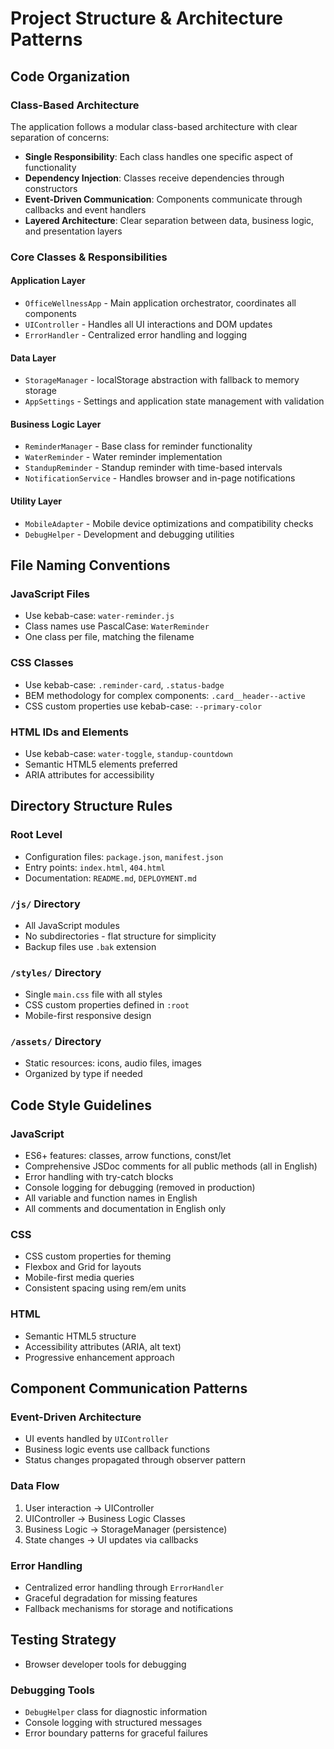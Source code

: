 # Project Structure & Architecture Patterns

## Code Organization

### Class-Based Architecture
The application follows a modular class-based architecture with clear separation of concerns:

- **Single Responsibility**: Each class handles one specific aspect of functionality
- **Dependency Injection**: Classes receive dependencies through constructors
- **Event-Driven Communication**: Components communicate through callbacks and event handlers
- **Layered Architecture**: Clear separation between data, business logic, and presentation layers

### Core Classes & Responsibilities

#### Application Layer
- `OfficeWellnessApp` - Main application orchestrator, coordinates all components
- `UIController` - Handles all UI interactions and DOM updates
- `ErrorHandler` - Centralized error handling and logging

#### Data Layer
- `StorageManager` - localStorage abstraction with fallback to memory storage
- `AppSettings` - Settings and application state management with validation

#### Business Logic Layer
- `ReminderManager` - Base class for reminder functionality
- `WaterReminder` - Water reminder implementation
- `StandupReminder` - Standup reminder with time-based intervals
- `NotificationService` - Handles browser and in-page notifications

#### Utility Layer
- `MobileAdapter` - Mobile device optimizations and compatibility checks
- `DebugHelper` - Development and debugging utilities

## File Naming Conventions

### JavaScript Files
- Use kebab-case: `water-reminder.js`
- Class names use PascalCase: `WaterReminder`
- One class per file, matching the filename

### CSS Classes
- Use kebab-case: `.reminder-card`, `.status-badge`
- BEM methodology for complex components: `.card__header--active`
- CSS custom properties use kebab-case: `--primary-color`

### HTML IDs and Elements
- Use kebab-case: `water-toggle`, `standup-countdown`
- Semantic HTML5 elements preferred
- ARIA attributes for accessibility

## Directory Structure Rules

### Root Level
- Configuration files: `package.json`, `manifest.json`
- Entry points: `index.html`, `404.html`
- Documentation: `README.md`, `DEPLOYMENT.md`

### `/js/` Directory
- All JavaScript modules
- No subdirectories - flat structure for simplicity
- Backup files use `.bak` extension

### `/styles/` Directory
- Single `main.css` file with all styles
- CSS custom properties defined in `:root`
- Mobile-first responsive design

### `/assets/` Directory
- Static resources: icons, audio files, images
- Organized by type if needed

## Code Style Guidelines

### JavaScript
- ES6+ features: classes, arrow functions, const/let
- Comprehensive JSDoc comments for all public methods (all in English)
- Error handling with try-catch blocks
- Console logging for debugging (removed in production)
- All variable and function names in English
- All comments and documentation in English only

### CSS
- CSS custom properties for theming
- Flexbox and Grid for layouts
- Mobile-first media queries
- Consistent spacing using rem/em units

### HTML
- Semantic HTML5 structure
- Accessibility attributes (ARIA, alt text)
- Progressive enhancement approach

## Component Communication Patterns

### Event-Driven Architecture
- UI events handled by `UIController`
- Business logic events use callback functions
- Status changes propagated through observer pattern

### Data Flow
1. User interaction → UIController
2. UIController → Business Logic Classes
3. Business Logic → StorageManager (persistence)
4. State changes → UI updates via callbacks

### Error Handling
- Centralized error handling through `ErrorHandler`
- Graceful degradation for missing features
- Fallback mechanisms for storage and notifications

## Testing Strategy
- Browser developer tools for debugging

### Debugging Tools
- `DebugHelper` class for diagnostic information
- Console logging with structured messages
- Error boundary patterns for graceful failures